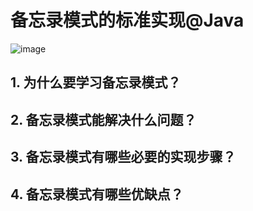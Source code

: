 # 备忘录模式的标准实现@Java
![image](https://user-images.githubusercontent.com/64548919/131456254-ddd28a82-694c-4cb8-a4e7-c0803d4f07aa.png)
## 1. 为什么要学习备忘录模式？
## 2. 备忘录模式能解决什么问题？
## 3. 备忘录模式有哪些必要的实现步骤？
## 4. 备忘录模式有哪些优缺点？
